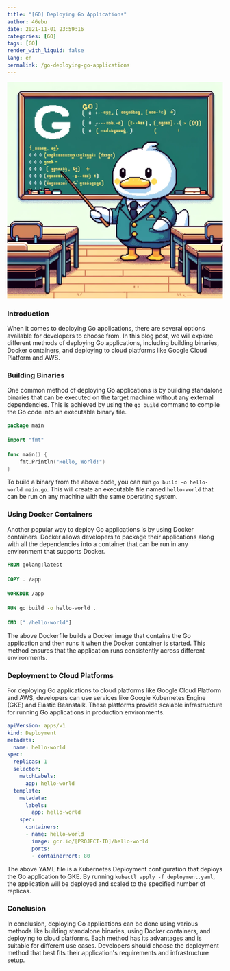 ```yaml
---
title: "[GO] Deploying Go Applications"
author: 46ebu
date: 2021-11-01 23:59:16 
categories: [GO]
tags: [GO]
render_with_liquid: false
lang: en
permalink: /go-deploying-go-applications
---
```


![Intro](/assets/img/post/go.png)
### Introduction
When it comes to deploying Go applications, there are several options available for developers to choose from. In this blog post, we will explore different methods of deploying Go applications, including building binaries, Docker containers, and deploying to cloud platforms like Google Cloud Platform and AWS.

### Building Binaries
One common method of deploying Go applications is by building standalone binaries that can be executed on the target machine without any external dependencies. This is achieved by using the `go build` command to compile the Go code into an executable binary file. 

```go
package main

import "fmt"

func main() {
    fmt.Println("Hello, World!")
}
```

To build a binary from the above code, you can run `go build -o hello-world main.go`. This will create an executable file named `hello-world` that can be run on any machine with the same operating system.

### Using Docker Containers
Another popular way to deploy Go applications is by using Docker containers. Docker allows developers to package their applications along with all the dependencies into a container that can be run in any environment that supports Docker. 

```Dockerfile
FROM golang:latest

COPY . /app

WORKDIR /app

RUN go build -o hello-world .

CMD ["./hello-world"]
```

The above Dockerfile builds a Docker image that contains the Go application and then runs it when the Docker container is started. This method ensures that the application runs consistently across different environments.

### Deployment to Cloud Platforms
For deploying Go applications to cloud platforms like Google Cloud Platform and AWS, developers can use services like Google Kubernetes Engine (GKE) and Elastic Beanstalk. These platforms provide scalable infrastructure for running Go applications in production environments.

```yaml
apiVersion: apps/v1
kind: Deployment
metadata:
  name: hello-world
spec:
  replicas: 1
  selector:
    matchLabels:
      app: hello-world
  template:
    metadata:
      labels:
        app: hello-world
    spec:
      containers:
      - name: hello-world
        image: gcr.io/[PROJECT-ID]/hello-world
        ports:
        - containerPort: 80
```

The above YAML file is a Kubernetes Deployment configuration that deploys the Go application to GKE. By running `kubectl apply -f deployment.yaml`, the application will be deployed and scaled to the specified number of replicas.

### Conclusion
In conclusion, deploying Go applications can be done using various methods like building standalone binaries, using Docker containers, and deploying to cloud platforms. Each method has its advantages and is suitable for different use cases. Developers should choose the deployment method that best fits their application's requirements and infrastructure setup.